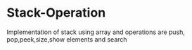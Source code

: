 Stack-Operation
===============

Implementation of stack using array and operations are push, pop,peek,size,show elements and search
